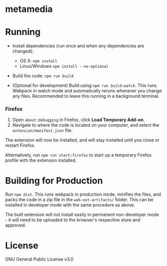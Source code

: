 # metamedia

# Running

- Install dependencies (run once and when any dependencies are changed):
  - OS X: `npm install`
  - Linux/Windows `npm install --no-optional`

- Build the code: `npm run build` 
- (Optional for development) Build using `npm run build:watch`. This runs Webpack in watch mode and automatically reruns whenever you change any files. Recommended to leave this running in a background terminal.

### Firefox

1. Open `about:debugging` in Firefox, click **Load Temporary Add-on**.
2. Navigate to where the code is located on your computer, and select the `extension/manifest.json` file.

The extension will now be installed, and will stay installed until you close or restart Firefox.

Alternatively, run `npm run start:firefox` to start up a temporary Firefox profile with the extension installed.

# Building for Production

Run `npm dist`. This runs webpack in production mode, minifies the files, and packs the code in a zip file in the `web-ext-artifacts/` folder. This can be installed in developer mode with the same procedure as above.

The built extension will not install easily in permanent non-developer mode - it will need to be uploaded to the browser's respective store and approved.

# License

GNU General Public License v3.0
